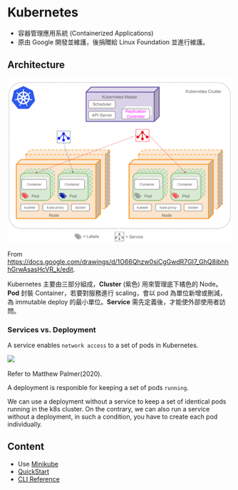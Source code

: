 # Kubernetes



* 容器管理應用系統 (Containerized Applications)
* 原由 Google 開發並維護，後捐贈給 Linux Foundation 並進行維護。



## Architecture



![](../images/kubernetes_arch.png)

From https://docs.google.com/drawings/d/1O66Qhzw0sjCgGwdR7GI7_GhQ8ibhhhGrwAsasHcVR_k/edit.



Kubernetes 主要由三部分組成，**Cluster** (紫色) 用來管理底下橘色的 Node。**Pod** 封裝 Container，若要對服務進行 scaling，會以 pod 為單位新增或刪減，為 immutable deploy 的最小單位。**Service** 需先定義後，才能使外部使用者訪問。

### Services vs. Deployment

A service enables `network access` to a set of pods in Kubernetes.

![](https://matthewpalmer.net/kubernetes-app-developer/articles/service-route.gif)

Refer to Matthew Palmer(2020).

A deployment is responible for keeping a set of pods `running`.

We can use a deployment without a service to keep a set of identical pods running in the k8s cluster. On the contrary, we can also run a service without a deployment, in such a condition, you have to create each pod individually.

## Content

* Use [Minikube](minikube.md)
* [QuickStart](quickstart.md)
* [CLI Reference](reference.md)

